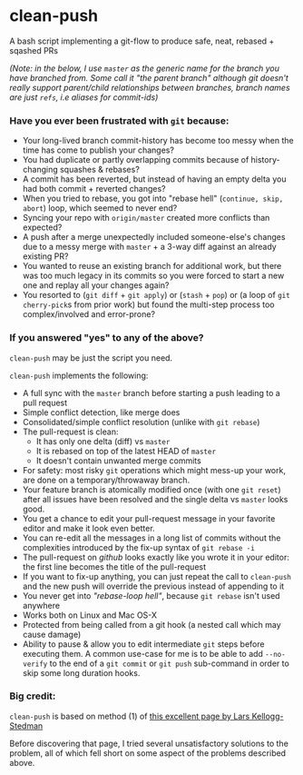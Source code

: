 # clean-push

A bash script implementing a git-flow to produce safe, neat, rebased + sqashed PRs

*(Note: in the below, I use `master` as the generic name for the branch you have branched from.
 Some call it "the parent branch" although git doesn't really support parent/child relationships
 between branches, branch names are just `refs`, i.e aliases for commit-ids)*

### Have you ever been frustrated with `git` because:

- Your long-lived branch commit-history has become too messy when the time has come to publish your changes?
- You had duplicate or partly overlapping commits because of history-changing squashes & rebases?
- A commit has been reverted, but instead of having an empty delta you had both commit + reverted changes?
- When you tried to rebase, you got into "rebase hell" (`continue, skip, abort`) loop, which seemed to never end?
- Syncing your repo with `origin/master` created more conflicts than expected?
- A push after a merge unexpectedly included someone-else's changes due to a messy merge with `master` + a 3-way diff against an already existing PR?
- You wanted to reuse an existing branch for additional work, but there was too much legacy in its commits so you were forced to start a new one and replay all your changes again?
- You resorted to (`git diff` + `git apply`) or (`stash` + `pop`) or (a loop of `git cherry-pick`s from prior work) but found the multi-step process too complex/involved and error-prone?

### If you answered "yes" to any of the above?

`clean-push` may be just the script you need.

`clean-push` implements the following:

- A full sync with the `master` branch before starting a push leading to a pull request
- Simple conflict detection, like merge does
- Consolidated/simple conflict resolution (unlike with `git rebase`)
- The pull-request is clean:
   - It has only one delta (diff) vs `master`
   - It is rebased on top of the latest HEAD of `master`
   - It doesn't contain unwanted merge commits
- For safety: most risky `git` operations which might mess-up your work, are done on a temporary/throwaway branch.
- Your feature branch is atomically modified once (with one `git reset`) after all issues have been resolved and the single delta vs `master` looks good.
- You get a chance to edit your pull-request message in your favorite editor and make it look even better.
- You can re-edit all the messages in a long list of commits without
  the complexities introduced by the fix-up syntax of `git rebase -i`
- The pull-request on *github* looks exactly like you wrote it in your editor: the first line becomes the title of the pull-request
- If you want to fix-up anything, you can just repeat the call to `clean-push` and the new push will override the previous instead of appending to it
- You never get into *"rebase-loop hell"*, because `git rebase` isn't used anywhere
- Works both on Linux and Mac OS-X
- Protected from being called from a git hook (a nested call which may cause damage)
- Ability to pause & allow you to edit intermediate `git` steps before executing them. A common use-case for me is to be able to add `--no-verify` to the end of a `git commit` or `git push` sub-command in order to skip some long duration hooks.

### Big credit:

`clean-push` is based on method (1) of [this excellent page by Lars Kellogg-Stedman](https://blog.oddbit.com/post/2019-06-17-avoid-rebase-hell-squashing-wi/)

Before discovering that page, I tried several unsatisfactory solutions to the problem, all of which fell short on some aspect of the problems described above.
